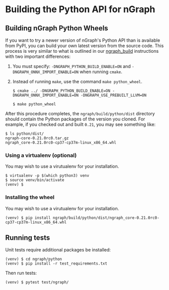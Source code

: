 # Building the Python API for nGraph

## Building nGraph Python Wheels

If you want to try a newer version of nGraph's Python API than is available from
PyPI, you can build your own latest version from the source code. This 
process is very similar to what is outlined in our [ngraph_build] instructions 
with two important differences:

1. You must specify: `-DNGRAPH_PYTHON_BUILD_ENABLE=ON` and `-DNGRAPH_ONNX_IMPORT_ENABLE=ON` 
   when running `cmake`.

2. Instead of running `make`, use the command `make python_wheel`.

    `$ cmake ../ -DNGRAPH_PYTHON_BUILD_ENABLE=ON -DNGRAPH_ONNX_IMPORT_ENABLE=ON -DNGRAPH_USE_PREBUILT_LLVM=ON`

    `$ make python_wheel`

After this procedure completes, the `ngraph/build/python/dist` directory should 
contain the Python packages of the version you cloned. For example, if you 
checked out and built `0.21`, you may see something like: 

    $ ls python/dist/
    ngraph-core-0.21.0rc0.tar.gz  
    ngraph_core-0.21.0rc0-cp37-cp37m-linux_x86_64.whl  

### Using a virtualenv (optional)

You may wish to use a virutualenv for your installation.

    $ virtualenv -p $(which python3) venv
    $ source venv/bin/activate
    (venv) $

### Installing the wheel

You may wish to use a virutualenv for your installation.

    (venv) $ pip install ngraph/build/python/dist/ngraph_core-0.21.0rc0-cp37-cp37m-linux_x86_64.whl

## Running tests

Unit tests require additional packages be installed:

    (venv) $ cd ngraph/python
    (venv) $ pip install -r test_requirements.txt

Then run tests:

    (venv) $ pytest test/ngraph/

[ngraph_build]: http://ngraph.nervanasys.com/docs/latest/buildlb.html
